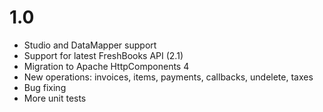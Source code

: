1.0
===

- Studio and DataMapper support
- Support for latest FreshBooks API (2.1)
- Migration to Apache HttpComponents 4
- New operations: invoices, items, payments, callbacks, undelete, taxes
- Bug fixing
- More unit tests